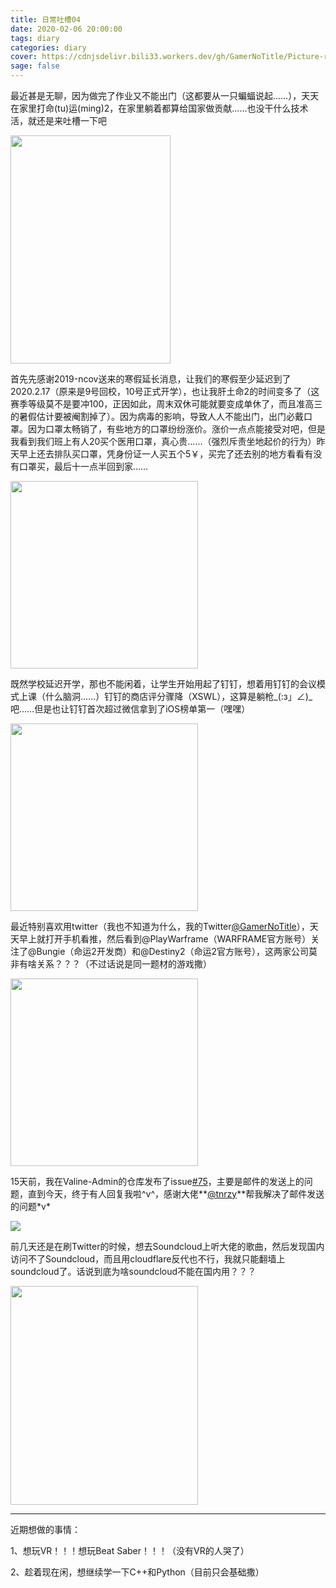 ```yaml
---
title: 日常吐槽04
date: 2020-02-06 20:00:00
tags: diary
categories: diary
cover: https://cdnjsdelivr.bili33.workers.dev/gh/GamerNoTitle/Picture-repo@1.0/Diary/04/cover.jpg
sage: false
---
```


最近甚是无聊，因为做完了作业又不能出门（这都要从一只蝙蝠说起……），天天在家里打命(tu)运(ming)2，在家里躺着都算给国家做贡献……也没干什么技术活，就还是来吐槽一下吧

<img src="https://cdnjsdelivr.bili33.workers.dev/gh/GamerNoTitle/Picture-repo@1.0/Diary/04/origin.jpg" width="256" height="364.8"></img>



首先先感谢2019-ncov送来的寒假延长消息，让我们的寒假至少延迟到了2020.2.17（原来是9号回校，10号正式开学），也让我肝土命2的时间变多了（这赛季等级莫不是要冲100，正因如此，周末双休可能就要变成单休了，而且准高三的暑假估计要被阉割掉了）。因为病毒的影响，导致人人不能出门，出门必戴口罩。因为口罩太畅销了，有些地方的口罩纷纷涨价。涨价一点点能接受对吧，但是我看到我们班上有人20买个医用口罩，真心贵……（强烈斥责坐地起价的行为）昨天早上还去排队买口罩，凭身份证一人买五个5￥，买完了还去别的地方看看有没有口罩买，最后十一点半回到家……

<img src="https://cdnjsdelivr.bili33.workers.dev/gh/NotFoundNEKKO/BQBTwT@1.0/真叫人质壁分离.jpg" width="300" height="300"></img>

既然学校延迟开学，那也不能闲着，让学生开始用起了钉钉，想着用钉钉的会议模式上课（什么脑洞……）钉钉的商店评分骤降（XSWL），这算是躺枪\_(:з」∠)\_吧……但是也让钉钉首次超过微信拿到了iOS榜单第一（嘿嘿）

<img src="https://cdnjsdelivr.bili33.workers.dev/gh/NotFoundNEKKO/BQBTwT@1.0/嗯？.jpg" width="300" height="300"></img>

最近特别喜欢用twitter（我也不知道为什么，我的Twitter[@GamerNoTitle](https://twitter.com/GamerNoTitle)），天天早上就打开手机看推，然后看到@PlayWarframe（WARFRAME官方账号）关注了@Bungie（命运2开发商）和@Destiny2（命运2官方账号），这两家公司莫非有啥关系？？？（不过话说是同一题材的游戏撒）

<img src="https://cdnjsdelivr.bili33.workers.dev/gh/NotFoundNEKKO/BQBTwT@1.0/歪头.jpg" width="300" height="300"></img>

15天前，我在Valine-Admin的仓库发布了issue[#75](https://github.com/DesertsP/Valine-Admin/issues/75)，主要是邮件的发送上的问题，直到今天，终于有人回复我啦^v^，感谢大佬**[@tnrzy](https://github.com/tnrzy)**帮我解决了邮件发送的问题\*v\*

![](https://camo.githubusercontent.com/5f08fd71196a826d3a7efee0b526eab78aec658b/68747470733a2f2f63646e2e62696c6933332e746f702f4e6f74466f756e644e454b4b4f2f53746f726167652f6d61737465722f2545382541312541382545362538332538352545352538432538352f2545382542302541322545382542302541322545372538422542382545372538432541422e6a7067)

前几天还是在刷Twitter的时候，想去Soundcloud上听大佬的歌曲，然后发现国内访问不了Soundcloud，而且用cloudflare反代也不行，我就只能翻墙上soundcloud了。话说到底为啥soundcloud不能在国内用？？？

<img src="https://cdnjsdelivr.bili33.workers.dev/gh/NotFoundNEKKO/BQBTwT@1.0/灵梦FL.jpg" width="300" height="350"></img>

---

近期想做的事情：

1、想玩VR！！！想玩Beat Saber！！！（没有VR的人哭了）

2、趁着现在闲，想继续学一下C++和Python（目前只会基础撒）